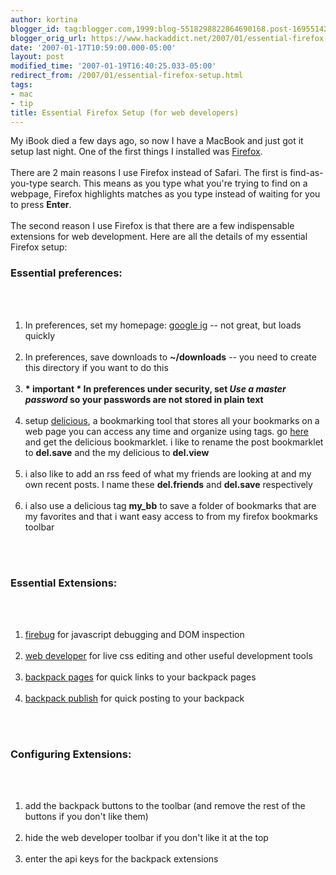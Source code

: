 ```yaml
---
author: kortina
blogger_id: tag:blogger.com,1999:blog-5518298822864690168.post-1695514232764334038
blogger_orig_url: https://www.hackaddict.net/2007/01/essential-firefox-setup.html
date: '2007-01-17T10:59:00.000-05:00'
layout: post
modified_time: '2007-01-19T16:40:25.033-05:00'
redirect_from: /2007/01/essential-firefox-setup.html
tags:
- mac
- tip
title: Essential Firefox Setup (for web developers)
---
```


My iBook died a few days ago, so now I have a MacBook and just got it setup last night.  One of the first things I installed was <a href="http://getfirefox.com">Firefox</a>.<br /><br />There are 2 main reasons I use Firefox instead of Safari.  The first is find-as-you-type search.  This means as you type what you're trying to find on a webpage, Firefox highlights matches as you type instead of waiting for you to press <b>Enter</b>.<br /><br />The second reason I use Firefox is that there are a few indispensable extensions for web development.  Here are all the details of my essential Firefox setup:<br /><h3>Essential preferences:</h3><br /><ol><br /><li>In preferences, set my homepage: <a href="http://google.com/ig">google ig</a> -- not great, but loads quickly</li><br /><li>In preferences, save downloads to <b>~/downloads</b> -- you need to create this directory if you want to do this</li><br /><li><b>* important * In preferences under security, set _Use a master password_ so your passwords are not stored in plain text</b></li><br /><li>setup <a href="http://del.icio.us">delicious</a>, a bookmarking tool that stores all your bookmarks on a web page you can access any time and organize using tags.  go <a href="http://del.icio.us/help/buttons">here</a> and get the delicious bookmarklet.  i like to rename the post bookmarklet to <b>del.save</b> and the my delicious to <b>del.view</b></li><br /><li>i also like to add an rss feed of what my friends are looking at and my own recent posts.  I name these <b>del.friends</b> and <b>del.save</b> respectively</li><br /><li>i also use a delicious tag <b>my_bb</b> to save a folder of bookmarks that are my favorites and that i want easy access to from my firefox bookmarks toolbar</li><br /></ol><br /><h3>Essential Extensions:</h3><br /><ol><br /><li><a href="https://addons.mozilla.org/firefox/1843/">firebug</a> for javascript debugging and DOM inspection</li><br /><li><a href="https://addons.mozilla.org/firefox/60/">web developer</a> for live css editing and other useful development tools</li><br /><li><a href="https://addons.mozilla.org/firefox/1544/">backpack pages</a> for quick links to your backpack pages</li><br /><li><a href="https://addons.mozilla.org/firefox/3616/">backpack publish</a> for quick posting to your backpack</li><br /></ol><br /><h3>Configuring Extensions:</h3><br /><ol><br /><li>add the backpack buttons to the toolbar (and remove the rest of the buttons if you don't like them)</li><br /><li>hide the web developer toolbar if you don't like it at the top</li><br /><li>enter the api keys for the backpack extensions</li><br /></ol>